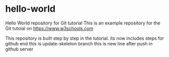 # hello-world
Hello World repository for Git tutorial
This is an example repository for the Git tutoial on https://www.w3schools.com

This repository is built step by step in the tutorial.
its now includes steps for github
end 
this is update-skeleton branch
this is new line after push in github server 

